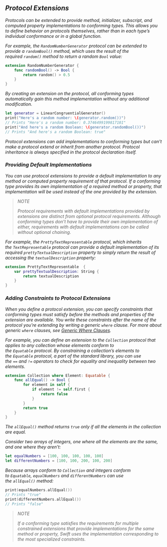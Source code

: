 ## *Protocol Extensions*

*Protocols can be extended to provide method, initializer, subscript, and computed property implementations to conforming types. This allows you to define behavior on protocols themselves, rather than in each type’s individual conformance or in a global function.*

*For example, the `RandomNumberGenerator` protocol can be extended to provide a `randomBool()` method, which uses the result of the required `random()` method to return a random `Bool` value:*

```swift
extension RandomNumberGenerator {
    func randomBool() -> Bool {
        return random() > 0.5
    }
}
```

*By creating an extension on the protocol, all conforming types automatically gain this method implementation without any additional modification.*

```swift
let generator = LinearCongruentialGenerator()
print("Here's a random number: \(generator.random())")
// Prints "Here's a random number: 0.3746499199817101"
print("And here's a random Boolean: \(generator.randomBool())")
// Prints "And here's a random Boolean: true"
```

*Protocol extensions can add implementations to conforming types but can’t make a protocol extend or inherit from another protocol. Protocol inheritance is always specified in the protocol declaration itself.*

### *Providing Default Implementations*

*You can use protocol extensions to provide a default implementation to any method or computed property requirement of that protocol. If a conforming type provides its own implementation of a required method or property, that implementation will be used instead of the one provided by the extension.*

> *NOTE*
> 
> *Protocol requirements with default implementations provided by extensions are distinct from optional protocol requirements. Although conforming types don’t have to provide their own implementation of either, requirements with default implementations can be called without optional chaining.*

*For example, the `PrettyTextRepresentable` protocol, which inherits the `TextRepresentable` protocol can provide a default implementation of its required `prettyTextualDescription` property to simply return the result of accessing the `textualDescription` property:*

```swift
extension PrettyTextRepresentable  {
    var prettyTextualDescription: String {
        return textualDescription
    }
}
```

### *Adding Constraints to Protocol Extensions*

*When you define a protocol extension, you can specify constraints that conforming types must satisfy before the methods and properties of the extension are available. You write these constraints after the name of the protocol you’re extending by writing a generic `where` clause. For more about generic `where` clauses, see [Generic Where Clauses](https://docs.swift.org/swift-book/LanguageGuide/Generics.html#ID192).*

*For example, you can define an extension to the `Collection` protocol that applies to any collection whose elements conform to the `Equatable` protocol. By constraining a collection’s elements to the `Equatable` protocol, a part of the standard library, you can use the `==` and `!=` operators to check for equality and inequality between two elements.*

```swift
extension Collection where Element: Equatable {
    func allEqual() -> Bool {
        for element in self {
            if element != self.first {
                return false
            }
        }
        return true
    }
}
```

*The `allEqual()` method returns `true` only if all the elements in the collection are equal.*

*Consider two arrays of integers, one where all the elements are the same, and one where they aren’t:*

```swift
let equalNumbers = [100, 100, 100, 100, 100]
let differentNumbers = [100, 100, 200, 100, 200]
```

*Because arrays conform to `Collection` and integers conform to `Equatable`, `equalNumbers` and `differentNumbers` can use the `allEqual()` method:*

```swift
print(equalNumbers.allEqual())
// Prints "true"
print(differentNumbers.allEqual())
// Prints "false"
```

> *NOTE*
> 
> *If a conforming type satisfies the requirements for multiple constrained extensions that provide implementations for the same method or property, Swift uses the implementation corresponding to the most specialized constraints.*


